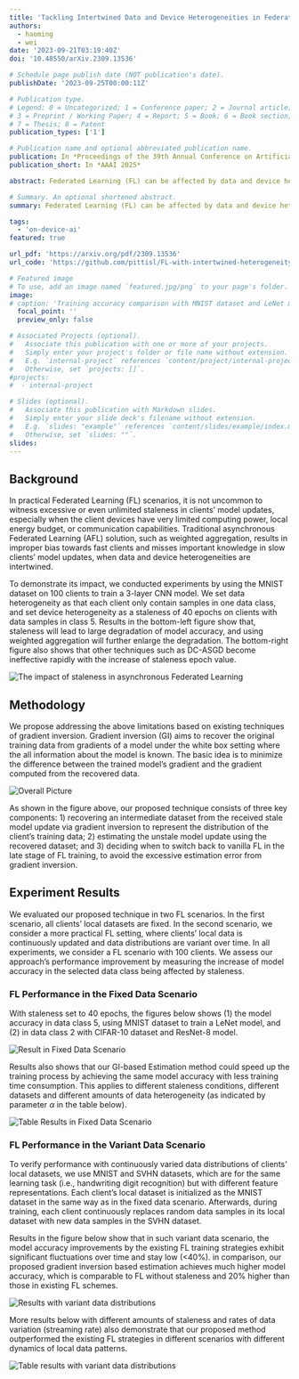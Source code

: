 ```yaml
---
title: 'Tackling Intertwined Data and Device Heterogeneities in Federated Learning with Unlimited Staleness'
authors:
  - haoming
  - wei
date: '2023-09-21T03:19:40Z'
doi: '10.48550/arXiv.2309.13536'

# Schedule page publish date (NOT publication's date).
publishDate: '2023-09-25T00:00:11Z'

# Publication type.
# Legend: 0 = Uncategorized; 1 = Conference paper; 2 = Journal article;
# 3 = Preprint / Working Paper; 4 = Report; 5 = Book; 6 = Book section;
# 7 = Thesis; 8 = Patent
publication_types: ['1']

# Publication name and optional abbreviated publication name.
publication: In *Proceedings of the 39th Annual Conference on Artificial Intelligence (AAAI 2025)*
publication_short: In *AAAI 2025*

abstract: Federated Learning (FL) can be affected by data and device heterogeneities, caused by clients' different local data distributions and latencies in uploading model updates (i.e., staleness). Traditional schemes consider these heterogeneities as two separate and independent aspects, but this assumption is unrealistic in practical FL scenarios where these heterogeneities are intertwined. In these cases, traditional FL schemes are ineffective, and a better approach is to convert a stale model update into a unstale one. In this paper, we present a new FL framework that ensures the accuracy and computational efficiency of this conversion, hence effectively tackling the intertwined heterogeneities that may cause unlimited staleness in model updates. Our basic idea is to estimate the distributions of clients' local training data from their uploaded stale model updates, and use these estimations to compute unstale client model updates. In this way, our approach does not require any auxiliary dataset nor the clients' local models to be fully trained, and does not incur any additional computation or communication overhead at client devices. We compared our approach with the existing FL strategies on mainstream datasets and models, and showed that our approach can improve the trained model accuracy by up to 25% and reduce the number of required training epochs by up to 35%.

# Summary. An optional shortened abstract.
summary: Federated Learning (FL) can be affected by data and device heterogeneities. Traditional schemes consider these heterogeneities as two separate and independent aspects, but this assumption is unrealistic in practical FL scenarios where these heterogeneities are intertwined. In these cases, traditional FL schemes are ineffective. We introduce a novel FL framework with the idea of estimating the distributions of clients' local training data from their uploaded stale model updates, and use these estimations to compute unstale client model updates. Experiments on comparison with existing FL strategies on mainstream datasets and models showed that our approach can improve the trained model accuracy by up to 25% and reduce the number of required training epochs by up to 35%.

tags:
  - 'on-device-ai'
featured: true

url_pdf: 'https://arxiv.org/pdf/2309.13536'
url_code: 'https://github.com/pittisl/FL-with-intertwined-heterogeneity'

# Featured image
# To use, add an image named `featured.jpg/png` to your page's folder.
image:
# caption: 'Training accuracy comparison with MNIST dataset and LeNet model'
  focal_point: ''
  preview_only: false

# Associated Projects (optional).
#   Associate this publication with one or more of your projects.
#   Simply enter your project's folder or file name without extension.
#   E.g. `internal-project` references `content/project/internal-project/index.md`.
#   Otherwise, set `projects: []`.
#projects:
#  - internal-project

# Slides (optional).
#   Associate this publication with Markdown slides.
#   Simply enter your slide deck's filename without extension.
#   E.g. `slides: "example"` references `content/slides/example/index.md`.
#   Otherwise, set `slides: ""`.
slides:
---
```


## Background

In practical Federated Learning (FL) scenarios, it is not uncommon to witness excessive or even unlimited staleness in clients’ model updates, especially when the client devices have very limited computing power, local energy budget, or communication capabilities. Traditional asynchronous Federated Learning (AFL) solution, such as weighted aggregation, results in improper bias towards fast clients and misses important knowledge in slow clients’ model updates, when data and device heterogeneities are intertwined.

To demonstrate its impact, we conducted experiments by using the MNIST dataset on 100 clients to train a 3-layer CNN model. We set data heterogeneity as that each client only contain samples in one data class, and set device heterogeneity as a staleness of 40 epochs on clients with data samples in class 5. Results in the bottom-left figure show that, staleness will lead to large degradation of model accuracy, and using weighted aggregation will further enlarge the degradation. The bottom-right figure also shows that other techniques such as DC-ASGD become ineffective rapidly with the increase of staleness epoch value.

![The impact of staleness in asynchronous Federated Learning](2023-intertwined-heterogeneity/figure1_2.png)


## Methodology

We propose addressing the above limitations based on existing techniques of gradient inversion. Gradient inversion (GI) aims to recover the original training data from gradients of a model under the white box setting where the all information about the model is known. The basic idea is to minimize the difference between the trained model’s gradient and the gradient computed from the recovered data.

![Overall Picture](2023-intertwined-heterogeneity/intertwined-heterogeneity-overview.png)

As shown in the figure above, our proposed technique consists of three key components: 1) recovering an intermediate dataset from the received stale model update via gradient inversion to represent the distribution of the client’s training data; 2) estimating the unstale model update using the recovered dataset; and 3) deciding when to switch back to vanilla FL in the late stage of FL training, to avoid the excessive estimation error from gradient inversion.

## Experiment Results

We evaluated our proposed technique in two FL scenarios. In the first scenario, all clients’ local datasets are fixed. In the second scenario, we consider a more practical FL setting, where clients’ local data is continuously updated and data distributions are variant over time. In all experiments, we consider a FL scenario with 100 clients. We assess our approach’s performance improvement by measuring the increase of model accuracy in the selected data class being affected by staleness.

### FL Performance in the Fixed Data Scenario

With staleness set to 40 epochs, the figures below shows (1) the model accuracy in data class 5, using MNIST dataset to train a LeNet model, and (2) in data class 2 with CIFAR-10 dataset and ResNet-8 model.

![Result in Fixed Data Scenario](2023-intertwined-heterogeneity/figure11_12.png)

Results also shows that our GI-based Estimation method could speed up the training process by achieving the same model accuracy with less training time consumption. This applies to different staleness conditions, different datasets and different amounts of data heterogeneity (as indicated by parameter $\alpha$ in the table below).

![Table Results in Fixed Data Scenario](2023-intertwined-heterogeneity/table3_4.png)

### FL Performance in the Variant Data Scenario

To verify performance with continuously varied data distributions of clients’ local datasets, we use MNIST and SVHN datasets, which are for the same learning task (i.e., handwriting digit recognition) but with different feature representations. Each client’s local dataset is initialized as the MNIST dataset in the same way as in the fixed data scenario. Afterwards, during training, each client continuously replaces random data samples in its local dataset with new data samples in the SVHN dataset.

Results in the figure below show that in such variant data scenario, the model accuracy improvements by the existing FL training strategies exhibit significant fluctuations over time and stay low (<40%). in comparison, our proposed gradient inversion based estimation achieves much higher model accuracy, which is comparable to FL without staleness and 20% higher than those in existing FL schemes.

![Results with variant data distributions](2023-intertwined-heterogeneity/figure14.png)

More results below with different amounts of staleness and rates of data variation (streaming rate) also demonstrate that our proposed method outperformed the existing FL strategies in different scenarios with different dynamics of local data patterns.

![Table results with variant data distributions](2023-intertwined-heterogeneity/table5_6.png)
